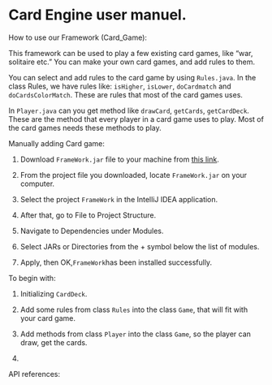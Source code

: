 # Card Engine user manuel.

How to use our Framework (Card_Game):

This framework can be used to play a few existing card games, like “war, solitaire etc.”
You can make your own card games, and add rules to them. 

You can select and add rules to the card game by using `Rules.java`. In the class Rules, we have rules like: `isHigher`, `isLower`, `doCardmatch` and `doCardsColorMatch`. 
These are rules that most of the card games uses. 

In `Player.java` can you get method like `drawCard`, `getCards`, `getCardDeck`. These are the method that every player in a card game uses to play. Most of the card games needs these methods to play. 


Manually adding Card game:

1. Download `FrameWork.jar` file to your machine from [this link](https://github.com/TirantW/CardGameEngine/blob/main/out/artifacts/FrameWork_jar2/FrameWork.jar).

2. From the project file you downloaded, locate `FrameWork.jar` on your computer.

3. Select the project `FrameWork` in the IntelliJ IDEA application.

4. After that, go to File to Project Structure.

5. Navigate to Dependencies under Modules.

6. Select JARs or Directories from the + symbol below the list of modules.

7. Apply, then OK,`FrameWork`has been installed successfully.





To begin with: 

1. Initializing `CardDeck`.

2. Add some rules from class `Rules` into the class `Game`, that will fit with your card game. 

3. Add methods from class `Player` into the class `Game`, so the player can draw, get the cards. 

4.





API references: 
